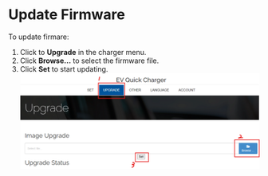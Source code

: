 # Update Firmware

To update firmare:

1. Click to **Upgrade** in the charger menu.  
2. Click **Browse...** to select the firmware file.
3. Click **Set** to start updating.
![update firmware Screenshot](img/update_fw.png)
